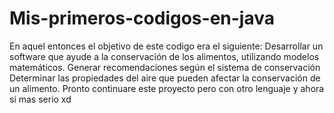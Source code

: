 # Mis-primeros-codigos-en-java
En aquel entonces el objetivo de este codigo era el siguiente:
Desarrollar un software que ayude a la conservación de los alimentos, utilizando modelos matemáticos.
Generar recomendaciones según el sistema de conservación
Determinar las propiedades del aire que pueden afectar la conservación de un alimento.
Pronto continuare este proyecto pero con otro lenguaje y ahora si mas serio xd
